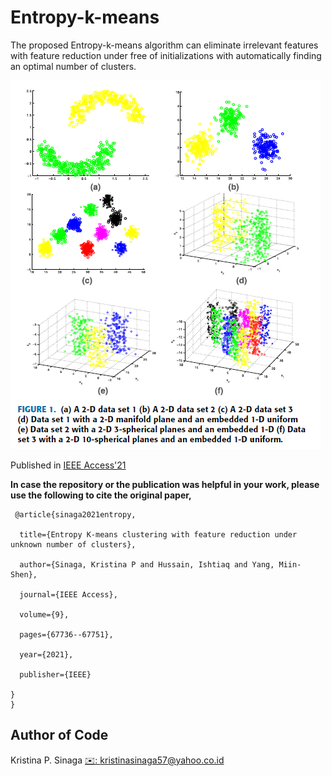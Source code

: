 # Entropy-k-means

The proposed Entropy-k-means algorithm can eliminate irrelevant features with feature reduction under free of initializations with automatically finding an optimal number of clusters.

![](https://github.com/kpnaga08/Entropy-k-means/blob/master/images/Fig1.png)   

Published in [IEEE Access'21](https://ieeexplore.ieee.org/abstract/document/9423951/) <br /> 




**In case the repository or the publication was helpful in your work, please use the following to cite the original paper,**
<pre><code> @article{sinaga2021entropy,<br />
  title={Entropy K-means clustering with feature reduction under unknown number of clusters},<br />
  author={Sinaga, Kristina P and Hussain, Ishtiaq and Yang, Miin-Shen},<br />
  journal={IEEE Access},<br />
  volume={9},<br />
  pages={67736--67751},<br />
  year={2021},<br />
  publisher={IEEE}<br />
}
}
</code></pre>


## Author of Code  
Kristina P. Sinaga
[✉️: kristinasinaga57@yahoo.co.id](kristinasinaga57@yahoo.co.id)    
